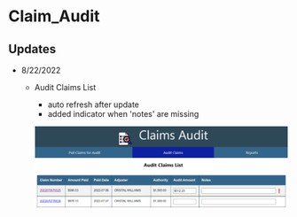 # Claim_Audit

## Updates
- 8/22/2022
	- Audit Claims List
		- auto refresh after update
		- added indicator when 'notes' are missing
	
	  ![Indicator](https://github.com/jediracer/Claim_Audit/blob/main/Screenshot%202022-08-22.png)	
